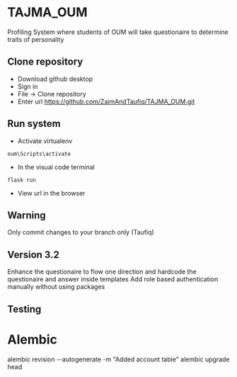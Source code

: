 # TAJMA_OUM
Profiling System where students of OUM will take questionaire to determine traits of personality


## Clone repository
- Download github desktop
- Sign in 
- File -> Clone repository
- Enter url https://github.com/ZaimAndTaufiq/TAJMA_OUM.git

## Run system
- Activate virtualenv
```
oum\Scripts\activate
```
- In the visual code terminal 
```
flask run
```

- View url in the browser

## Warning
Only commit changes to your branch only (Taufiq)

## Version 3.2
Enhance the questionaire to flow one direction and hardcode the questionaire and answer inside templates
Add role based authentication manually without using packages

## Testing

# Alembic
alembic revision --autogenerate -m "Added account table"
alembic upgrade head